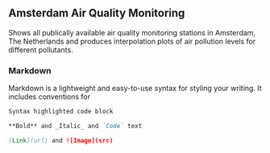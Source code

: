 ## Amsterdam Air Quality Monitoring

Shows all publically available air quality monitoring stations in Amsterdam, The Netherlands and produces interpolation plots of air pollution levels for different pollutants. 

### Markdown

Markdown is a lightweight and easy-to-use syntax for styling your writing. It includes conventions for

```markdown
Syntax highlighted code block

**Bold** and _Italic_ and `Code` text

[Link](url) and ![Image](src)
```


